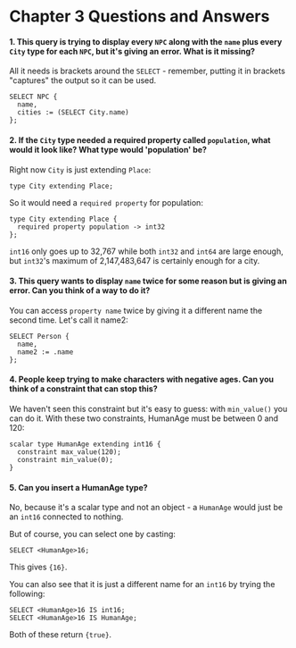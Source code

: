 # Chapter 3 Questions and Answers

#### 1. This query is trying to display every `NPC` along with the `name` plus every `City` type for each `NPC`, but it's giving an error. What is it missing?

All it needs is brackets around the `SELECT` - remember, putting it in brackets "captures" the output so it can be used.

```edgeql
SELECT NPC {
  name,
  cities := (SELECT City.name)
};
```

#### 2. If the `City` type needed a required property called `population`, what would it look like? What type would 'population' be?

Right now `City` is just extending `Place`:

```sdl
type City extending Place;
```

So it would need a `required property` for population:

```sdl
type City extending Place {
  required property population -> int32
};
```

`int16` only goes up to 32,767 while both `int32` and `int64` are large enough, but `int32`'s maximum of 2,147,483,647 is certainly enough for a city.

#### 3. This query wants to display `name` twice for some reason but is giving an error. Can you think of a way to do it?

You can access `property name` twice by giving it a different name the second time. Let's call it name2:

```edgeql
SELECT Person {
  name,
  name2 := .name
};
```

#### 4. People keep trying to make characters with negative ages. Can you think of a constraint that can stop this?

We haven't seen this constraint but it's easy to guess: with `min_value()` you can do it. With these two constraints, HumanAge must be between 0 and 120:

```sdl
scalar type HumanAge extending int16 {
  constraint max_value(120);
  constraint min_value(0);
}
```

#### 5. Can you insert a HumanAge type?

No, because it's a scalar type and not an object - a `HumanAge` would just be an `int16` connected to nothing.

But of course, you can select one by casting:

```edgeql
SELECT <HumanAge>16;
```

This gives `{16}`.

You can also see that it is just a different name for an `int16` by trying the following:

```edgeql
SELECT <HumanAge>16 IS int16;
SELECT <HumanAge>16 IS HumanAge;
```

Both of these return `{true}`.
